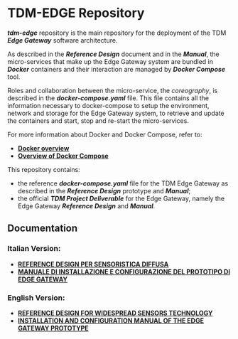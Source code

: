 # TDM-EDGE Repository

***tdm-edge*** repository is the main repository for the deployment of the TDM
***Edge Gateway*** software architecture.

As described in the ***Reference Design*** document and in the ***Manual***,
the micro-services that make up the Edge Gateway system are bundled in
***Docker*** containers and their interaction are managed by ***Docker
Compose*** tool.

Roles and collaboration between the micro-service, the *coreography*, is
described in the ***docker-compose.yaml*** file. This file contains all the
information necessary to docker-compose to setup the environment, network and
storage for the Edge Gateway system, to retrieve and update the containers and
start, stop and re-start the micro-services.

For more information about Docker and Docker Compose, refer to:

* [**Docker overview**](https://docs.docker.com/engine/docker-overview/)
* [**Overview of Docker Compose**](https://docs.docker.com/compose/overview/)

This repository contains:

* the reference ***docker-compose.yaml*** file for the TDM Edge Gateway as
  described in the ***Reference Design*** prototype and ***Manual***;
* the official ***TDM Project Deliverable*** for the Edge Gateway, namely the
  Edge Gateway ***Reference Design*** and ***Manual***.

## Documentation

### Italian Version:
* [**REFERENCE DESIGN PER SENSORISTICA DIFFUSA**](docs/refdesign/it/refdesign.md)
* [**MANUALE DI INSTALLAZIONE E CONFIGURAZIONE DEL PROTOTIPO DI EDGE GATEWAY**](docs/manual/it/manual_it.md)

### English Version:
* [**REFERENCE DESIGN FOR WIDESPREAD SENSORS TECHNOLOGY**](docs/refdesign/en/refdesign_en.md)
* [**INSTALLATION AND CONFIGURATION MANUAL OF THE EDGE GATEWAY PROTOTYPE**](docs/manual/it/manual_en.md)
